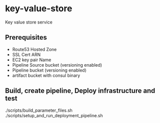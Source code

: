 # key-value-store
Key value store service

## Prerequisites
* Route53 Hosted Zone
* SSL Cert ARN
* EC2 key pair Name
* Pipeline Source bucket (versioning enabled)
* Pipeline bucket (versioning enabled)
* artifact bucket with consul binary

## Build, create pipeline, Deploy infrastructure and test
./scripts/build_parameter_files.sh
./scripts/setup_and_run_deployment_pipeline.sh

